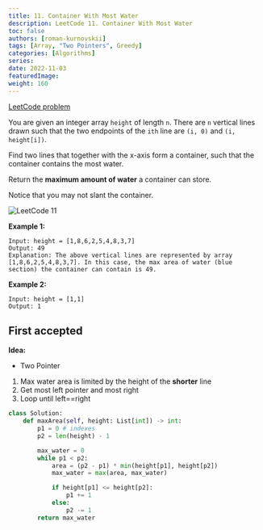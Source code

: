 ```yaml
---
title: 11. Container With Most Water
description: LeetCode 11. Container With Most Water
toc: false
authors: [roman-kurnovskii]
tags: [Array, "Two Pointers", Greedy]
categories: [Algorithms]
series:
date: 2022-11-03
featuredImage:
weight: 160
---
```


[LeetCode problem](https://leetcode.com/problems/container-with-most-water/)

You are given an integer array `height` of length `n`. There are `n` vertical lines drawn such that the two endpoints of the `ith` line are `(i, 0)` and `(i, height[i])`.

Find two lines that together with the x-axis form a container, such that the container contains the most water.

Return the **maximum amount of water** a container can store.

Notice that you may not slant the container.

![LeetCode 11](https://s3-lc-upload.s3.amazonaws.com/uploads/2018/07/17/question_11.jpg)

**Example 1:**

    Input: height = [1,8,6,2,5,4,8,3,7]
    Output: 49
    Explanation: The above vertical lines are represented by array [1,8,6,2,5,4,8,3,7]. In this case, the max area of water (blue section) the container can contain is 49.

**Example 2:**

    Input: height = [1,1]
    Output: 1


## First accepted

**Idea:**

- Two Pointer

1. Max water area is limited by the height of the **shorter** line
2. Get most left pointer and most right
3. Loop until left==right

```python
class Solution:
    def maxArea(self, height: List[int]) -> int:
        p1 = 0 # indexes
        p2 = len(height) - 1

        max_water = 0
        while p1 < p2:
            area = (p2 - p1) * min(height[p1], height[p2])
            max_water = max(area, max_water)

            if height[p1] <= height[p2]:
                p1 += 1
            else:
                p2 -= 1
        return max_water
    
```
